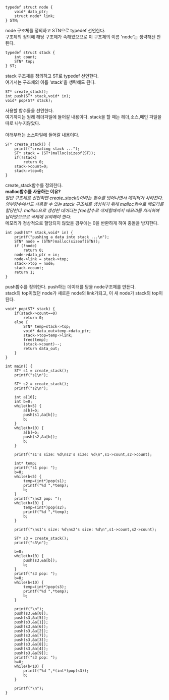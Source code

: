```
typedef struct node {
	void* data_ptr;
	struct node* link;
} STN;
```
node 구조체를 정의하고 STN으로 typedef 선언한다.<br>
구조체의 정의에 해당 구조체가 속해있으므로 이 구조체의 이름 'node'는 생략해선 안된다.
```
typedef struct stack {
	int count;
	STN* top;
} ST;
```
stack 구조체를 정의하고 ST로 typedef 선언한다.<br>
여기서는 구조체의 이름 'stack'을 생략해도 된다.
```
ST* create_stack();
int push(ST* stack,void* in);
void* pop(ST* stack);
```
사용할 함수들을 선언한다.<br>
여기까지는 원래 헤더파일에 들어갈 내용이다. stack을 할 때는 헤더,소스,메인 파일을 따로 나누지않았다.<br><br>
아래부터는 소스파일에 들어갈 내용이다.
```
ST* create_stack() {
	printf("creating stack ...");
	ST* stack = (ST*)malloc(sizeof(ST));
	if(!stack)
		return 0;
	stack->count=0;
	stack->top=0;
}
```
create_stack함수를 정의한다. <br>
 **malloc함수를 사용하는 이유?**<br>
*일반 구조체로 선언하면 create_stack()이라는 함수를 벗어나면서 데이터가 사라진다. 외부함수에서도 사용할 수 있는 stack 구조체를 생성하기 위해 malloc함수로 메모리를 할당한다. malloc으로 생성한 데이터는 free함수로 삭제할때까지 메모리를 차지하며 남아있으므로 삭제에 유의해야 한다.*<br>
메모리가 정상적으로 할당되지 않았을 경우에는 0을 반환하게 하여 충돌을 방지한다.
```
int push(ST* stack,void* in) {
	printf("pushing a data into stack ...\n");
	STN* node = (STN*)malloc(sizeof(STN));
	if (!node)
		return 0;
	node->data_ptr = in;
	node->link = stack->top;
	stack->top = node;
	stack->count;
	return 1;
}
```
push함수를 정의한다. push하는 데이터를 담을 node구조체를 만든다.<br>
stack의 top이었던 node가 새로운 node의 link가되고, 이 새 node가 stack의 top이 된다.
```
void* pop(ST* stack) {
	if(stack->count==0)
		return 0;
	else {
		STN* temp=stack->top;
		void* data_out=temp->data_ptr;
		stack->top=temp->link;
		free(temp);
		(stack->count)--;
		return data_out;
	}
}
```

```
int main() {
	ST* s1 = create_stack();
	printf("s1\n");
  
	ST* s2 = create_stack();
	printf("s2\n");
  
	int a[10];
	int b=0;
	while(b<5) {
		a[b]=b;
		push(s1,&a[b]);
		b;
	}	
	while(b<10) {
		a[b]=b;
		push(s2,&a[b]);
		b;
	}	
	
	printf("s1's size: %d\ns2's size: %d\n",s1->count,s2->count);
	
	int* temp;
	printf("s1 pop: ");
	b=0;
	while(b<5) {
		temp=(int*)pop(s1);
		printf("%d ",*temp);
		b;
	}	
	printf("\ns2 pop: ");
	while(b<10) {
		temp=(int*)pop(s2);
		printf("%d ",*temp);
		b;
	}	
  
	printf("\ns1's size: %d\ns2's size: %d\n",s1->count,s2->count);
	
	ST* s3 = create_stack();
	printf("s3\n");
  
	b=0;
	while(b<10) {
		push(s3,&a[b]);
		b;
	}
	printf("s3 pop: ");
	b=0;
	while(b<10) {
		temp=(int*)pop(s3);
		printf("%d ",*temp);
		b;
	}

	printf("\n");
	push(s3,&a[0]);
	push(s3,&a[5]);
	push(s3,&a[1]);
	push(s3,&a[6]);
	push(s3,&a[2]);
	push(s3,&a[7]);
	push(s3,&a[3]);
	push(s3,&a[8]);
	push(s3,&a[4]);
	push(s3,&a[9]);
	printf("s3 pop: ");
	b=0;
	while(b<10) {
		printf("%d ",*(int*)pop(s3));
		b;
	}

	printf("\n");
}



